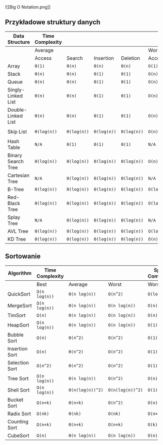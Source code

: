 
![[Big O Notation.png]]
## Przykładowe struktury danych

| Data Structure      | Time Complexity |             |             |             |             |             |             |             | Space Complexity |
| ------------------- | --------------- | ----------- | ----------- | ----------- | ----------- | ----------- | ----------- | ----------- | ---------------- |
|                     | Average         |             |             |             | Worst       |             |             |             | Worst            |
|                     | Access          | Search      | Insertion   | Deletion    | Access      | Search      | Insertion   | Deletion    |                  |
| Array               | `Θ(1)`          | `Θ(n)`      | `Θ(n)`      | `Θ(n)`      | `O(1)`      | `O(n)`      | `O(n)`      | `O(n)`      | `O(n)`           |
| Stack               | `Θ(n)`          | `Θ(n)`      | `Θ(1)`      | `Θ(1)`      | `O(n)`      | `O(n)`      | `O(1)`      | `O(1)`      | `O(n)`           |
| Queue               | `Θ(n)`          | `Θ(n)`      | `Θ(1)`      | `Θ(1)`      | `O(n)`      | `O(n)`      | `O(1)`      | `O(1)`      | `O(n)`           |
| Singly-Linked List  | `Θ(n)`          | `Θ(n)`      | `Θ(1)`      | `Θ(1)`      | `O(n)`      | `O(n)`      | `O(1)`      | `O(1)`      | `O(n)`           |
| Double- Linked List | `Θ(n)`          | `Θ(n)`      | `Θ(1)`      | `Θ(1)`      | `O(n)`      | `O(n)`      | `O(1)`      | `O(1)`      | `O(n)`           |
| Skip List           | `Θ(log(n))`     | `Θ(log(n))` | `Θ(log(n))` | `Θ(log(n))` | `O(n)`      | `O(n)`      | `O(n)`      | `O(n)`      | `O(n log(n))`    |
| Hash Table          | `N/A`           | `Θ(1)`      | `Θ(1)`      | `Θ(1)`      | `N/A`       | `O(n)`      | `O(n)`      | `O(n)`      | `O(n)`           |
| Binary Search Tree  | `Θ(log(n))`     | `Θ(log(n))` | `Θ(log(n))` | `Θ(log(n))` | `O(n)`      | `O(n)`      | `O(n)`      | `O(n)`      | `O(n)`           |
| Cartesian Tree      | `N/A`           | `Θ(log(n))` | `Θ(log(n))` | `Θ(log(n))` | `N/A`       | `O(n)`      | `O(n)`      | `O(n)`      | `O(n)`           |
| B-Tree              | `Θ(log(n))`     | `Θ(log(n))` | `Θ(log(n))` | `Θ(log(n))` | `O(log(n))` | `O(log(n))` | `O(log(n))` | `O(log(n))` | `O(n)`           |
| Red-Black Tree      | `Θ(log(n))`     | `Θ(log(n))` | `Θ(log(n))` | `Θ(log(n))` | `O(log(n))` | `O(log(n))` | `O(log(n))` | `O(log(n))` | `O(n)`           |
| Splay Tree          | `N/A`           | `Θ(log(n))` | `Θ(log(n))` | `Θ(log(n))` | `N/A`       | `O(log(n))` | `O(log(n))` | `O(log(n))` | `O(n)`           |
| AVL Tree            | `Θ(log(n))`     | `Θ(log(n))` | `Θ(log(n))` | `Θ(log(n))` | `O(log(n))` | `O(log(n))` | `O(log(n))` | `O(log(n))` | `O(n)`           |
| KD Tree             | `Θ(log(n))`     | `Θ(log(n))` | `Θ(log(n))` | `Θ(log(n))` | `O(n)`      | `O(n)`      | `O(n)`      | `O(n)`      | `O(n)`           |


## Sortowanie

| Algorithm      | Time Complexity |                  |                  | Space Complexity |
| -------------- | --------------- | ---------------- | ---------------- | ---------------- |
|                | Best            | Average          | Worst            | Worst            |
| QuickSort      | `Ω(n log(n))`   | `Θ(n log(n))`    | `O(n^2)`         | `O(log(n))`      |
| MergeSort      | `Ω(n log(n))`   | `Θ(n log(n))`    | `O(n log(n))`    | `O(n)`           |
| TimSort        | `Ω(n)`          | `Θ(n log(n))`    | `O(n log(n))`    | `O(n)`           |
| HeapSort       | `Ω(n log(n))`   | `Θ(n log(n))`    | `O(n log(n))`    | `O(1)`           |
| Bubble Sort    | `Ω(n)`          | `Θ(n^2)`         | `O(n^2)`         | `O(1)`           |
| Insertion Sort | `Ω(n)`          | `Θ(n^2)`         | `O(n^2)`         | `O(1)`           |
| Selection Sort | `Ω(n^2)`        | `Θ(n^2)`         | `O(n^2)`         | `O(1)`           |
| Tree Sort      | `Ω(n log(n))`   | `Θ(n log(n))`    | `O(n^2)`         | `O(n)`           |
| Shell Sort     | `Ω(n log(n))`   | `Θ(n(log(n))^2)` | `O(n(log(n))^2)` | `O(1)`           |
| Bucket Sort    | `Ω(n+k)`        | `Θ(n+k)`         | `O(n^2)`         | `O(n)`           |
| Radix Sort     | `Ω(nk)`         | `Θ(nk)`          | `O(nk)`          | `O(n+k)`         |
| Counting Sort  | `Ω(n+k)`        | `Θ(n+k)`         | `O(n+k)`         | `O(k)`           |
| CubeSort       | `Ω(n)`          | `Θ(n log(n))`    | `O(n log(n))`    | `O(n)`           |
